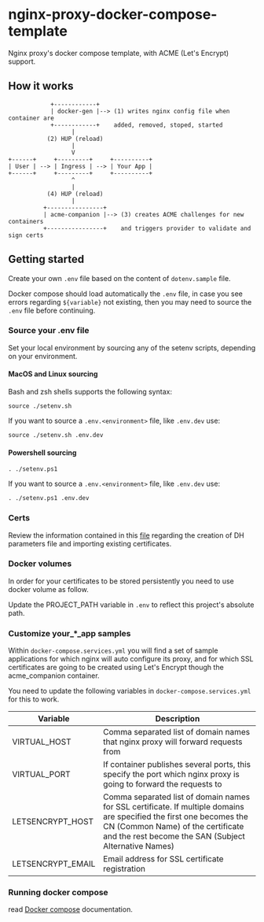 # nginx-proxy-docker-compose-template

Nginx proxy's docker compose template, with ACME (Let's Encrypt) support.

## How it works

```text
            +------------+
            | docker-gen |--> (1) writes nginx config file when container are
            +------------+    added, removed, stoped, started
                  |
           (2) HUP (reload)
                  |
                  V
+------+     +---------+     +----------+
| User | --> | Ingress | --> | Your App |
+------+     +---------+     +----------+
                  ^
                  |
           (4) HUP (reload)
                  |
          +----------------+
          | acme-companion |--> (3) creates ACME challenges for new containers
          +----------------+    and triggers provider to validate and sign certs
```

## Getting started


Create your own `.env` file based on the content of `dotenv.sample` file.

Docker compose should load automatically the `.env` file, in case you see errors regarding `${variable}` not existing, then you may need to source the `.env` file before continuing.

### Source your .env file

Set your local environment by sourcing any of the setenv scripts, depending on your environment.

#### MacOS and Linux sourcing

Bash and zsh shells supports the following syntax: 

```shell
source ./setenv.sh
```

If you want to source a `.env.<environment>` file, like `.env.dev` use:

```shell
source ./setenv.sh .env.dev
```

#### Powershell sourcing

```shell
. ./setenv.ps1
```

If you want to source a `.env.<environment>` file, like `.env.dev` use:

```shell
. ./setenv.ps1 .env.dev
```

### Certs

Review the information contained in this [file](nginx_proxy_volumes/certs/README.md) regarding the creation of DH parameters file and importing existing certificates.

### Docker volumes

In order for your certificates to be stored persistently you need to use docker volume as follow.

Update the PROJECT_PATH variable in `.env` to reflect this project's absolute path.

### Customize your_*_app samples

Within `docker-compose.services.yml` you will find a set of sample applications for which nginx will auto configure its proxy, and for which SSL certificates are going to be created using Let's Encrypt though the acme_companion container.

You need to update the following variables in `docker-compose.services.yml` for this to work.

| Variable | Description |
| --- | --- |
| VIRTUAL_HOST | Comma separated list of domain names that nginx proxy will forward requests from |
| VIRTUAL_PORT | If container publishes several ports, this specify the port which nginx proxy is going to forward the requests to |
| LETSENCRYPT_HOST | Comma separated list of domain names for SSL certificate. If multiple domains are specified the first one becomes the CN (Common Name) of the certificate and the rest become the SAN (Subject Alternative Names) |
| LETSENCRYPT_EMAIL | Email address for SSL certificate registration |

### Running docker compose

read [Docker compose](docs/compose.md) documentation.

